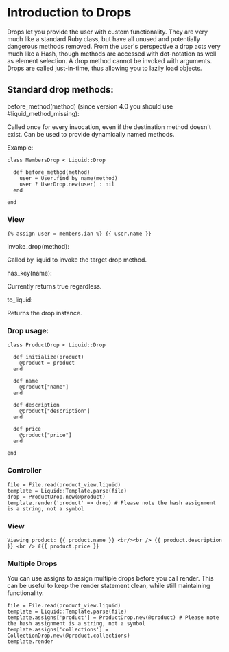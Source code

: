# Introduction to Drops

Drops let you provide the user with custom functionality. They are very much like a standard Ruby class, but have all unused and potentially dangerous methods removed. From the user's perspective a drop acts very much like a Hash, though methods are accessed with dot-notation as well as element selection. A drop method cannot be invoked with arguments. Drops are called just-in-time, thus allowing you to lazily load objects.

## Standard drop methods:

before_method(method) (since version 4.0 you should use #liquid_method_missing):

Called once for every invocation, even if the destination method doesn't exist. Can be used to provide dynamically named methods.

Example:

    class MembersDrop < Liquid::Drop

      def before_method(method)
        user = User.find_by_name(method)
        user ? UserDrop.new(user) : nil
      end

    end

### View

    {% assign user = members.ian %} {{ user.name }}

invoke_drop(method):

Called by liquid to invoke the target drop method.

has_key(name):

Currently returns true regardless.

to_liquid:

Returns the drop instance.

### Drop usage:

    class ProductDrop < Liquid::Drop

      def initialize(product)
        @product = product
      end

      def name
        @product["name"]
      end

      def description
        @product["description"]
      end

      def price
        @product["price"]
      end

    end

### Controller 

    file = File.read(product_view.liquid)
    template = Liquid::Template.parse(file)
    drop = ProductDrop.new(@product)
    template.render('product' => drop) # Please note the hash assignment is a string, not a symbol

### View

    Viewing product: {{ product.name }} <br/><br /> {{ product.description }} <br /> £{{ product.price }} 

### Multiple Drops
You can use assigns to assign multiple drops before you call render. This can be useful to keep the render statement clean, while still maintaining functionality. 

    file = File.read(product_view.liquid)
    template = Liquid::Template.parse(file)
    template.assigns['product'] = ProductDrop.new(@product) # Please note the hash assignment is a string, not a symbol
    template.assigns['collections'] = CollectionDrop.new(@product.collections)
    template.render
